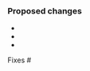 <!--- Please list your changes -->
### Proposed changes
- 
- 
- 


<!--- Insert the issue number which is related to this pull request. "Fixes #1337" would be valid here. -->
Fixes #
